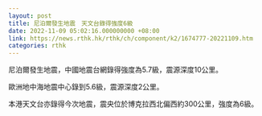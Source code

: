 ```yaml
---
layout: post
title: 尼泊爾發生地震　天文台錄得強度6級
date: 2022-11-09 05:02:16.000000000 +08:00
link: https://news.rthk.hk/rthk/ch/component/k2/1674777-20221109.htm
categories: rthk
---
```


尼泊爾發生地震，中國地震台網錄得強度為5.7級，震源深度10公里。

歐洲地中海地震中心錄到5.6級，震源深度2公里。

本港天文台亦錄得今次地震，震央位於博克拉西北偏西約300公里，強度為6級。
